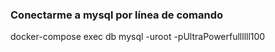 ### Conectarme a mysql por línea de comando
docker-compose exec db mysql -uroot -pUltraPowerfullllll100
